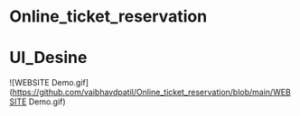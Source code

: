 # Online_ticket_reservation
# UI_Desine


![WEBSITE Demo.gif](https://github.com/vaibhavdpatil/Online_ticket_reservation/blob/main/WEBSITE Demo.gif)

